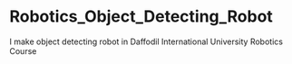 # Robotics_Object_Detecting_Robot
I make object detecting robot in Daffodil International University Robotics Course
